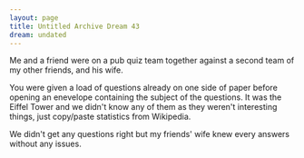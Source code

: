 ```yaml
---
layout: page
title: Untitled Archive Dream 43
dream: undated
---
```


Me and a friend <!-- TH --> were on a pub quiz team together against a second team of my other friends, <!-- RH HP OL --> and his wife. 

You were given a load of questions already on one side of paper before opening an enevelope containing the subject of the questions. It was the Eiffel Tower and we didn't know any of them as they weren't interesting things, just copy/paste statistics from Wikipedia.

We didn't get any questions right but my friends' wife knew every answers without any issues.